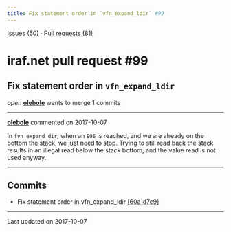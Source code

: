 ```yaml
---
title: Fix statement order in `vfn_expand_ldir` #99
---
```


[Issues (50)](https://iraf-community.github.io/iraf-v216/issues) · [Pull requests (81)](https://iraf-community.github.io/iraf-v216/issues/pulls)

# iraf.net pull request #99
## Fix statement order in `vfn_expand_ldir`
*open* **[olebole](https://github.com/olebole)** wants to merge 1 commits

- - - -

**[olebole](https://github.com/olebole)** commented on 2017-10-07

In `fvn_expand_dir`, when an `EOS` is reached, and we are already on the bottom the stack, we just need to stop. Trying to still read back the stack results in an illegal read below the stack bottom, and the value read is not used anyway.
- - - -

## Commits

* Fix statement order in vfn_expand_ldir [[60a1d7c9](https://github.com/iraf-community/iraf/commit/60a1d7c92090206fe19a18e85d132b95e8ea7d09)]

- - - -

Last updated on 2017-10-07
